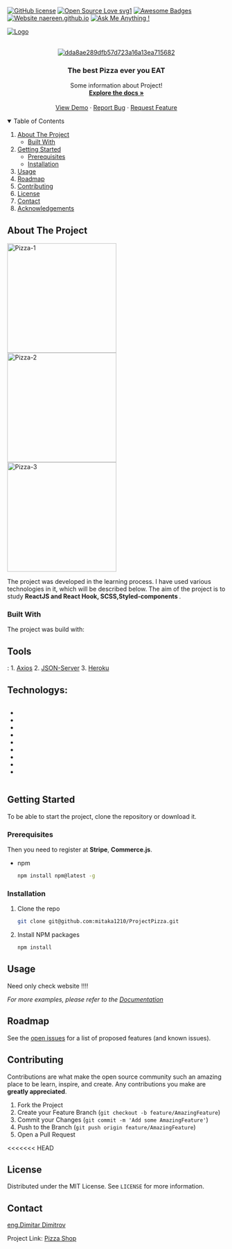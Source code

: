 



<!-- PROJECT SHIELDS -->
<!--
*** I'm using markdown "reference style" links for readability.
*** Reference links are enclosed in brackets [ ] instead of parentheses ( ).
*** See the bottom of this document for the declaration of the reference variables
*** for contributors-url, forks-url, etc. This is an optional, concise syntax you may use.
*** https://www.markdownguide.org/basic-syntax/#reference-style-links
-->
[![GitHub license](https://img.shields.io/github/license/Naereen/StrapDown.js.svg)](https://github.com/mitaka1210/StrapDown.js/blob/master/LICENSE)
[![Open Source Love svg1](https://badges.frapsoft.com/os/v1/open-source.svg?v=103)](https://github.com/ellerbrock/open-source-badges/)
[![Awesome Badges](https://img.shields.io/badge/badges-awesome-green.svg)](https://github.com/Naereen/badges)
[![Website naereen.github.io](https://img.shields.io/website-up-down-green-red/https/naereen.github.io.svg)](https://naereen.github.io/)
[![Ask Me Anything !](https://img.shields.io/badge/Ask%20me-anything-1abc9c.svg)](https://github.com/mitaka1210)





<div style="display:flex"> 
  <div>
    <a href="https://github.com/othneildrew/Best-README-Template">
      <img src="https://img.shields.io/badge/LinkedIn-0077B5?style=for-the-badge&logo=linkedin&logoColor=white" alt="Logo" width="" height="" style="margin-right:15px">
    </a>
  </div>
  <div styles="width:9em height:2em">
    <a href="https://www.google.bg/">
    <img src="https://img.shields.io/badge/Twitter-1DA1F2?style=for-the-badge&logo=twitter&logoColor=white" alt="" style="margin-right:15px">
    </a>
  </div>
  <div>
    <a href="https://www.google.bg/">
<img src="https://img.shields.io/badge/Facebook-1877F2?style=for-the-badge&logo=facebook&logoColor=white" alt="" style="margin-right:15px">
    </a></div>
   
</div>

<!-- PROJECT LOGO -->
<br />
<p align="center">
    <a href="https://ibb.co/3Nx1WPW"><img src="https://i.ibb.co/3Nx1WPW/dda8ae289dfb57d723a16a13ea715682.jpg" alt="dda8ae289dfb57d723a16a13ea715682" border="0"></a>

  <h3 align="center">The best Pizza ever you EAT</h3>

  <p align="center">
    Some information about Project!
    <br />
    <a href="https://github.com/mitaka1210/ProjectPizza"><strong>Explore the docs »</strong></a>
    <br />
    <br />
    <a href="https://my-pizza-shop-1.herokuapp.com/">View Demo</a>
    ·
    <a href="https://mitaka1210.github.io/Portfolio-ENG/">Report Bug</a>
    ·
    <a href="https://mitaka1210.github.io/Personal-Portfolio--2/">Request Feature</a>
  </p>
</p>



<!-- TABLE OF CONTENTS -->
<details open="open">
  <summary>Table of Contents</summary>
  <ol>
    <li>
      <a href="#about-the-project">About The Project</a>
      <ul>
        <li><a href="#built-with">Built With</a></li>
      </ul>
    </li>
    <li>
      <a href="#getting-started">Getting Started</a>
      <ul>
        <li><a href="#prerequisites">Prerequisites</a></li>
        <li><a href="#installation">Installation</a></li>
      </ul>
    </li>
    <li><a href="#usage">Usage</a></li>
    <li><a href="#roadmap">Roadmap</a></li>
    <li><a href="#contributing">Contributing</a></li>
    <li><a href="#license">License</a></li>
    <li><a href="#contact">Contact</a></li>
    <li><a href="#acknowledgements">Acknowledgements</a></li>
  </ol>
</details>



<!-- ABOUT THE PROJECT -->
## About The Project
<a href="https://ibb.co/pzfwL8F"><img src="https://i.ibb.co/pzfwL8F/Pizza-1.png" alt="Pizza-1" border="0" style="width:18em" type="_blank"></a>
<a href="https://ibb.co/vqvRMFJ"><img src="https://i.ibb.co/vqvRMFJ/Pizza-2.png" alt="Pizza-2" border="0" style="width:18em"></a>
 <a href="https://ibb.co/KG11PLC"><img src="https://i.ibb.co/KG11PLC/Pizza-3.png" alt="Pizza-3" border="0" style="width:18em"></a>
  

<p>
  The project was developed in the learning process. I have used various technologies in it, which will be described below. The aim of the project is to study <strong>ReactJS and React Hook, SCSS,Styled-components </strong>.
  </p>

### Built With

The project was build with:

<h2>Tools</h2>: 
1. <a href="https://www.npmjs.com/package/axios">Axios</a>
2. <a href="https://www.npmjs.com/package/json-server">JSON-Server</a>
3. <a href="https://dashboard.heroku.com/apps">Heroku</a>

<h2>Technologys:</h2>

<div style="display:flex">
  <ul>
    <li><img src="https://img.shields.io/badge/HTML5-E34F26?style=for-the-badge&logo=html5&logoColor=white" alt=""></li>
    <li><img src="https://img.shields.io/badge/Sass-CC6699?style=for-the-badge&logo=sass&logoColor=white" alt=""></li>
    <li><img src="https://img.shields.io/badge/JavaScript-F7DF1E?style=for-the-badge&logo=javascript&logoColor=black" alt=""></li>
    <li><img src="https://img.shields.io/badge/React-20232A?style=for-the-badge&logo=react&logoColor=61DAFB" alt=""></li>
    <li><img src="https://img.shields.io/badge/Material--UI-0081CB?style=for-the-badge&logo=material-ui&logoColor=white" alt=""></li>
    <li><img src="https://img.shields.io/badge/React_Router-CA4245?style=for-the-badge&logo=react-router&logoColor=white" alt=""></li>
    <li><img src="https://img.shields.io/badge/styled--components-DB7093?style=for-the-badge&logo=styled-components&logoColor=whit" alt=""></li>
    <li><img src="https://img.shields.io/badge/Redux-593D88?style=for-the-badge&logo=redux&logoColor=white" alt=""></li>
    <li><img src="https://img.shields.io/badge/Heroku-430098?style=for-the-badge&logo=heroku&logoColor=white" alt=""></li>
  </ul>
 

</div>

<!-- GETTING STARTED -->
## Getting Started

To be able to start the project, clone the repository or download it. 

### Prerequisites

Then you need to register at <strong>Stripe</strong>, <strong>Commerce.js</strong>. 
* npm
  ```sh
  npm install npm@latest -g
  ```

### Installation


1. Clone the repo
   ```sh
   git clone git@github.com:mitaka1210/ProjectPizza.git
   ```
2. Install NPM packages
   ```sh
   npm install 
   ```




<!-- USAGE EXAMPLES -->
## Usage

Need only check website !!!!

_For more examples, please refer to the [Documentation](https://github.com/mitaka1210/ProjectPizza)_



<!-- ROADMAP -->
## Roadmap

See the [open issues](https://github.com/mitaka1210/ProjectPizza) for a list of proposed features (and known issues).



<!-- CONTRIBUTING -->
## Contributing

Contributions are what make the open source community such an amazing place to be learn, inspire, and create. Any contributions you make are **greatly appreciated**.

1. Fork the Project
2. Create your Feature Branch (`git checkout -b feature/AmazingFeature`)
3. Commit your Changes (`git commit -m 'Add some AmazingFeature'`)
4. Push to the Branch (`git push origin feature/AmazingFeature`)
5. Open a Pull Request

<<<<<<< HEAD


<!-- LICENSE -->
## License

Distributed under the MIT License. See `LICENSE` for more information.



<!-- CONTACT -->
## Contact

<a href="https://mitaka1210.github.io/Portfolio-ENG/">eng.Dimitar Dimitrov</a> 

Project Link: <a href="https://my-pizza-shop-1.herokuapp.com/">Pizza Shop</a>
